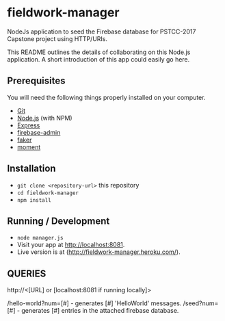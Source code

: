 # fieldwork-manager

NodeJs application to seed the Firebase database for PSTCC-2017 Capstone project
using HTTP/URIs.

This README outlines the details of collaborating on this Node.js application.
A short introduction of this app could easily go here.

## Prerequisites

You will need the following things properly installed on your computer.

* [Git](https://git-scm.com/)
* [Node.js](https://nodejs.org/) (with NPM)
* [Express](http://expressjs.com/)
* [firebase-admin](https://www.npmjs.com/package/firebase-admin/)
* [faker](https://www.npmjs.com/browse/keyword/faker/)
* [moment](https://momentjs.com/)

## Installation

* `git clone <repository-url>` this repository
* `cd fieldwork-manager`
* `npm install`

## Running / Development

* `node manager.js`
* Visit your app at [http://localhost:8081](http://localhost:8081).
* Live version is at (http://fieldwork-manager.heroku.com/).

## QUERIES

http://<[URL] or [localhost:8081 if running locally]>

  /hello-world?num=[#] - generates [#] 'HelloWorld' messages.
  /seed?num=[#] - generates [#] entries in the attached firebase database.
